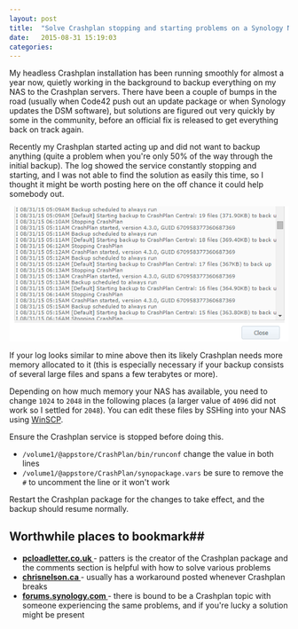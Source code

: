 ```yaml
---
layout: post
title:  "Solve Crashplan stopping and starting problems on a Synology NAS"
date:   2015-08-31 15:19:03
categories: 
---
```

My headless Crashplan installation has been running smoothly for almost a year now, quietly working in the background to backup everything on my NAS to the Crashplan servers. There have been a couple of bumps in the road (usually when Code42 push out an update package or when Synology updates the DSM software), but solutions are figured out very quickly by some in the community, before an official fix is released to get everything back on track again.

Recently my Crashplan started acting up and did not want to backup anything (quite a problem when you're only 50% of the way through the initial backup). The log showed the service constantly stopping and starting, and I was not able to find the solution as easily this time, so I thought it might be worth posting here on the off chance it could help somebody out.

![](https://raw.githubusercontent.com/skydusk/skydusk.github.io/master/assets/stop%20start%20log.png)

If your log looks similar to mine above then its likely Crashplan needs more memory allocated to it (this is especially necessary if your backup consists of several large files and spans a few terabytes or more).

Depending on how much memory your NAS has available, you need to change `1024` to `2048` in the following places (a larger value of `4096` did not work so I settled for `2048`). You can edit these files by SSHing into your NAS using [WinSCP](https://winscp.net/eng/index.php). 

Ensure the Crashplan service is stopped before doing this.

- `/volume1/@appstore/CrashPlan/bin/runconf` change the value in both lines
- `/volume1/@appstore/CrashPlan/synopackage.vars` be sure to remove the `#` to uncomment the line or it won't work

Restart the Crashplan package for the changes to take effect, and the backup should resume normally.


## Worthwhile places to bookmark##
- **[pcloadletter.co.uk ](http://pcloadletter.co.uk/2012/01/30/crashplan-syno-package/)**- patters is the creator of the Crashplan package and the comments section is helpful with how to solve various problems
- **[chrisnelson.ca ](http://chrisnelson.ca/?s=crashplan&searchsubmit=)**- usually has a workaround posted whenever Crashplan breaks
- **[forums.synology.com ](https://forum.synology.com/enu/)**- there is bound to be a Crashplan topic with someone experiencing the same problems, and if you're lucky a solution might be present
